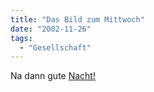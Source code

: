 ```yaml
---
title: "Das Bild zum Mittwoch"
date: "2002-11-26"
tags:
  - "Gesellschaft"
---
```


Na dann gute [Nacht!](https://web.archive.org/web/20030928055453/http://www.roblog.de/item-00376.php "roblog | Das hat gedauert...")
